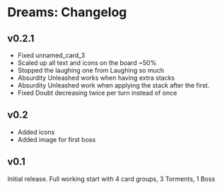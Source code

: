 # Dreams: Changelog

## v0.2.1

* Fixed unnamed_card_3
* Scaled up all text and icons on the board ~50%
* Stopped the laughing one from Laughing so much
* Absurdity Unleashed works when having extra stacks
* Absurdity Unleashed work when applying the stack after the first.
* Fixed Doubt decreasing twice per turn instead of once

## v0.2

* Added icons
* Added image for first boss

## v0.1

Initial release. Full working start with 4 card groups, 3 Torments, 1 Boss